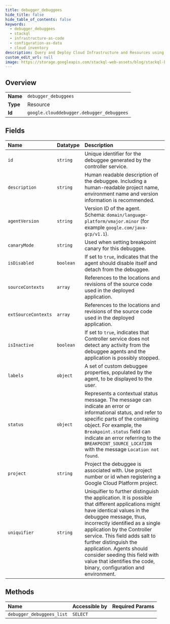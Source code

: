 ```yaml
---
title: debugger_debuggees
hide_title: false
hide_table_of_contents: false
keywords:
  - debugger_debuggees
  - stackql
  - infrastructure-as-code
  - configuration-as-data
  - cloud inventory
description: Query and Deploy Cloud Infrastructure and Resources using SQL
custom_edit_url: null
image: https://storage.googleapis.com/stackql-web-assets/blog/stackql-blog-post-featured-image.png
---
```

  
    

## Overview
<table><tbody>
<tr><td><b>Name</b></td><td><code>debugger_debuggees</code></td></tr>
<tr><td><b>Type</b></td><td>Resource</td></tr>
<tr><td><b>Id</b></td><td><code>google.clouddebugger.debugger_debuggees</code></td></tr>
</tbody></table>

## Fields
| Name | Datatype | Description |
|:-----|:---------|:------------|
| `id` | `string` | Unique identifier for the debuggee generated by the controller service. |
| `description` | `string` | Human readable description of the debuggee. Including a human-readable project name, environment name and version information is recommended. |
| `agentVersion` | `string` | Version ID of the agent. Schema: `domain/language-platform/vmajor.minor` (for example `google.com/java-gcp/v1.1`). |
| `canaryMode` | `string` | Used when setting breakpoint canary for this debuggee. |
| `isDisabled` | `boolean` | If set to `true`, indicates that the agent should disable itself and detach from the debuggee. |
| `sourceContexts` | `array` | References to the locations and revisions of the source code used in the deployed application. |
| `extSourceContexts` | `array` | References to the locations and revisions of the source code used in the deployed application. |
| `isInactive` | `boolean` | If set to `true`, indicates that Controller service does not detect any activity from the debuggee agents and the application is possibly stopped. |
| `labels` | `object` | A set of custom debuggee properties, populated by the agent, to be displayed to the user. |
| `status` | `object` | Represents a contextual status message. The message can indicate an error or informational status, and refer to specific parts of the containing object. For example, the `Breakpoint.status` field can indicate an error referring to the `BREAKPOINT_SOURCE_LOCATION` with the message `Location not found`. |
| `project` | `string` | Project the debuggee is associated with. Use project number or id when registering a Google Cloud Platform project. |
| `uniquifier` | `string` | Uniquifier to further distinguish the application. It is possible that different applications might have identical values in the debuggee message, thus, incorrectly identified as a single application by the Controller service. This field adds salt to further distinguish the application. Agents should consider seeding this field with value that identifies the code, binary, configuration and environment. |
## Methods
| Name | Accessible by | Required Params |
|:-----|:--------------|:----------------|
| `debugger_debuggees_list` | `SELECT` |  |
